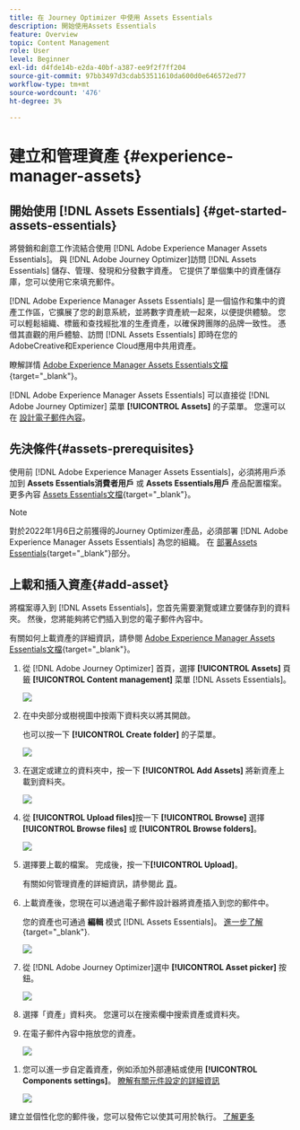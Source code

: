 ```yaml
---
title: 在 Journey Optimizer 中使用 Assets Essentials
description: 開始使用Assets Essentials
feature: Overview
topic: Content Management
role: User
level: Beginner
exl-id: d4fde14b-e2da-40bf-a387-ee9f2f7ff204
source-git-commit: 97bb3497d3cdab53511610da600d0e646572ed77
workflow-type: tm+mt
source-wordcount: '476'
ht-degree: 3%

---
```


# 建立和管理資產 {#experience-manager-assets}

## 開始使用 [!DNL Assets Essentials] {#get-started-assets-essentials}

將營銷和創意工作流結合使用 [!DNL Adobe Experience Manager Assets Essentials]。 與 [!DNL Adobe Journey Optimizer]訪問 [!DNL Assets Essentials] 儲存、管理、發現和分發數字資產。 它提供了單個集中的資產儲存庫，您可以使用它來填充郵件。

[!DNL Adobe Experience Manager Assets Essentials] 是一個協作和集中的資產工作區，它擴展了您的創意系統，並將數字資產統一起來，以便提供體驗。 您可以輕鬆組織、標籤和查找經批准的生產資產，以確保跨團隊的品牌一致性。 憑借其直觀的用戶體驗、訪問 [!DNL Assets Essentials] 即時在您的AdobeCreative和Experience Cloud應用中共用資產。

瞭解詳情 [Adobe Experience Manager Assets Essentials文檔](https://experienceleague.adobe.com/docs/experience-manager-assets-essentials/help/introduction.html){target=&quot;_blank&quot;}。

[!DNL Adobe Experience Manager Assets Essentials] 可以直接從 [!DNL Adobe Journey Optimizer] 菜單 **[!UICONTROL Assets]** 的子菜單。 您還可以在 [設計電子郵件內容](design-emails.md)。

## 先決條件{#assets-prerequisites}

使用前 [!DNL Adobe Experience Manager Assets Essentials]，必須將用戶添加到 **Assets Essentials消費者用戶** 或 **Assets Essentials用戶** 產品配置檔案。 更多內容 [Assets Essentials文檔](https://experienceleague.adobe.com/docs/experience-manager-assets-essentials/help/deploy-administer.html){target=&quot;_blank&quot;}。

>[!NOTE]
>對於2022年1月6日之前獲得的Journey Optimizer產品，必須部署 [!DNL Adobe Experience Manager Assets Essentials] 為您的組織。 在 [部署Assets Essentials](https://experienceleague.adobe.com/docs/experience-manager-assets-essentials/help/deploy-administer.html){target=&quot;_blank&quot;}部分。

## 上載和插入資產{#add-asset}

將檔案導入到 [!DNL Assets Essentials]，您首先需要瀏覽或建立要儲存到的資料夾。 然後，您將能夠將它們插入到您的電子郵件內容中。

有關如何上載資產的詳細資訊，請參閱 [Adobe Experience Manager Assets Essentials文檔](https://experienceleague.adobe.com/docs/experience-manager-assets-essentials/help/add-delete.html){target=&quot;_blank&quot;}。

1. 從 [!DNL Adobe Journey Optimizer] 首頁，選擇 **[!UICONTROL Assets]** 頁籤 **[!UICONTROL Content management]** 菜單 [!DNL Assets Essentials]。

   ![](assets/media_library_1.png)

1. 在中央部分或樹視圖中按兩下資料夾以將其開啟。

   也可以按一下 **[!UICONTROL Create folder]** 的子菜單。

   ![](assets/media_library_8.png)

1. 在選定或建立的資料夾中，按一下 **[!UICONTROL Add Assets]** 將新資產上載到資料夾。

   ![](assets/media_library_2.png)

1. 從 **[!UICONTROL Upload files]**&#x200B;按一下 **[!UICONTROL Browse]** 選擇 **[!UICONTROL Browse files]** 或 **[!UICONTROL Browse folders]**。

   ![](assets/media_library_3.png)

1. 選擇要上載的檔案。 完成後，按一下&#x200B;**[!UICONTROL Upload]**。

   有關如何管理資產的詳細資訊，請參閱此 [頁](https://experienceleague.adobe.com/docs/experience-manager-assets-essentials/help/manage-organize.html)。

1. 上載資產後，您現在可以通過電子郵件設計器將資產插入到您的郵件中。

   您的資產也可通過 **編輯** 模式 [!DNL Assets Essentials]。 [進一步了解](https://experienceleague.adobe.com/docs/experience-manager-assets-essentials/help/edit-images.html){target=&quot;_blank&quot;}.

   ![](assets/media_library_12.png)

1. 從 [!DNL Adobe Journey Optimizer]選中 **[!UICONTROL Asset picker]** 按鈕。

   ![](assets/media_library_5.png)

1. 選擇「資產」資料夾。 您還可以在搜索欄中搜索資產或資料夾。

1. 在電子郵件內容中拖放您的資產。

   ![](assets/media_library_6.png)
<!--
1. After adding your asset to your email, use the **[!UICONTROL Find similar Stock photos]** option to locate Stock photos that match the content, color, and composition of your image. [Learn more about Adobe Stock](stock.md).

    Note that this option is available for licensed/unlicensed Stock images and images from your Assets folder. 

    ![](assets/media_library_14.png)
-->

1. 您可以進一步自定義資產，例如添加外部連結或使用 **[!UICONTROL Components settings]**。 [瞭解有關元件設定的詳細資訊](content-components.md)

   ![](assets/media_library_13.png)

建立並個性化您的郵件後，您可以發佈它以使其可用於執行。 [了解更多](../messages/publish-manage-message.md)
